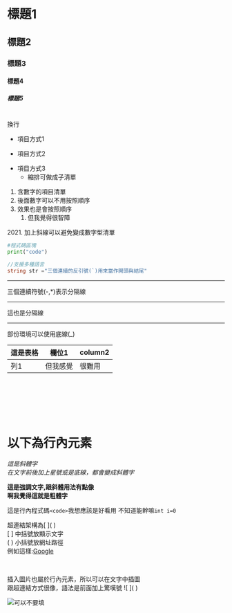 # 標題1
## 標題2
### 標題3
#### 標題4
##### 標題5

<br/>換行

+ 項目方式1
- 項目方式2
* 項目方式3
  + 縮排可做成子清單

1. 含數字的項目清單
2. 後面數字可以不用按照順序
2. 效果也是會按照順序
   1. 但我覺得很智障

2021\. 加上斜線可以避免變成數字型清單


```py
#程式碼區塊
print("code")
```

```C#
//支援多種語言
string str ="三個連續的反引號(`)用來當作開頭與結尾"
```

---
三個連續符號(-,*)表示分隔線
***
這也是分隔線
___
部份環境可以使用底線(_)


|這是表格|欄位1|column2|
|---|---|---|
|列1|但我感覺|很難用|

<br/>
<br/>
<br/>
<br/>
<br/>

# 以下為行內元素
*這是斜體字*<br/>
_在文字前後加上星號或是底線，都會變成斜體字_

**這是強調文字,跟斜體用法有點像**<br/>
__啊我覺得這就是粗體字__ <br/>

這是行內程式碼`<code>`我想應該是好看用
不知道能幹嘛`int i=0`<br/>

超連結架構為\[ ]( )<br/>
\[ ] 中括號放顯示文字<br/>
\( ) 小括號放網址路徑<br/>
例如這樣:[Google](https://google.com)

<br/>

插入圖片也屬於行內元素，所以可以在文字中插圖<br/>
跟超連結方式很像，語法是前面加上驚嘆號 \!\[ ]( ) 

![可以不要填](C:\Users\adsl4\Downloads\Castle-icon.png)